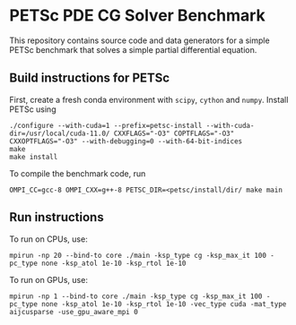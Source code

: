 # PETSc PDE CG Solver Benchmark

This repository contains source code and data generators for a simple PETSc benchmark
that solves a simple partial differential equation.

## Build instructions for PETSc

First, create a fresh conda environment with `scipy`, `cython` and `numpy`. Install PETSc using
```
./configure --with-cuda=1 --prefix=petsc-install --with-cuda-dir=/usr/local/cuda-11.0/ CXXFLAGS="-O3" COPTFLAGS="-O3" CXXOPTFLAGS="-O3" --with-debugging=0 --with-64-bit-indices
make
make install
```

To compile the benchmark code, run
```
OMPI_CC=gcc-8 OMPI_CXX=g++-8 PETSC_DIR=<petsc/install/dir/ make main
```

## Run instructions

To run on CPUs, use:
```
mpirun -np 20 --bind-to core ./main -ksp_type cg -ksp_max_it 100 -pc_type none -ksp_atol 1e-10 -ksp_rtol 1e-10
```

To run on GPUs, use:
```
mpirun -np 1 --bind-to core ./main -ksp_type cg -ksp_max_it 100 -pc_type none -ksp_atol 1e-10 -ksp_rtol 1e-10 -vec_type cuda -mat_type aijcusparse -use_gpu_aware_mpi 0
```
